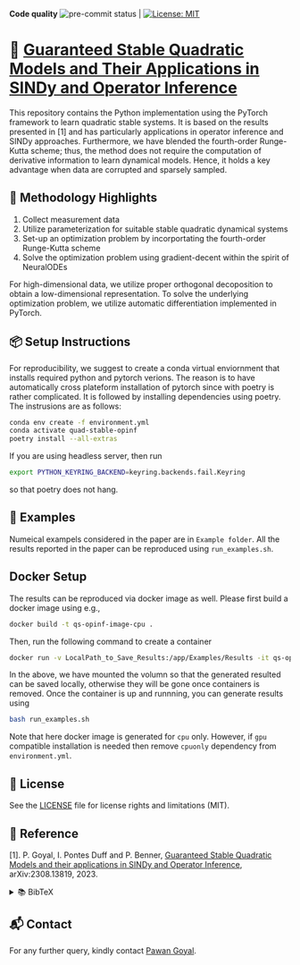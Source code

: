 
**Code quality** ![pre-commit status](https://gitlab.mpi-magdeburg.mpg.de/goyalp/quadratic-stable-opinf/badges/main/pipeline.svg?job=code_check) | [![License: MIT](https://img.shields.io/badge/License-MIT-green.svg)](https://opensource.org/licenses/MIT)


# 🎯 **[Guaranteed Stable Quadratic Models and Their Applications in SINDy and Operator Inference](https://arxiv.org/abs/2308.13819)**

This repository contains the Python implementation using the PyTorch framework to learn quadratic stable systems. It is based on the results presented in [1] and has particularly applications in operator inference and SINDy approaches. Furthermore, we have blended the fourth-order Runge-Kutta scheme; thus, the method does not require the computation of derivative information to learn dynamical models. Hence, it holds a key advantage when data are corrupted and sparsely sampled. 

## 🌟 **Methodology Highlights**

1. Collect measurement data  
2. Utilize parameterization for suitable stable quadratic dynamical systems
3. Set-up an optimization problem by incorportating the fourth-order Runge-Kutta scheme
4. Solve the optimization problem using gradient-decent within the spirit of NeuralODEs 
 	
For high-dimensional data, we utilize proper orthogonal decoposition to obtain a low-dimensional representation. To solve the underlying optimization problem, we utilize automatic differentiation implemented in PyTorch. 


## 📦 **Setup Instructions**
For reproducibility, we suggest to create a conda virtual enviornment that installs required python and pytorch verions. The reason is to have automatically cross plateform installation of pytorch since with poetry is rather complicated. It is followed by installing dependencies using poetry. The instrusions are as follows:

```bash
conda env create -f environment.yml
conda activate quad-stable-opinf
poetry install --all-extras
```

If you are using headless server, then run 

```bash
export PYTHON_KEYRING_BACKEND=keyring.backends.fail.Keyring
```

so that poetry does not hang. 


## 📁 **Examples**
 Numeical exampels considered in the paper are in `Example folder`. All the results reported in the paper can be reproduced using `run_examples.sh`. 

## Docker Setup
The results can be reproduced via docker image as well. Please first build a docker image using e.g.,
```bash
docker build -t qs-opinf-image-cpu .
```
Then, run the following command to create a container 
```bash
docker run -v LocalPath_to_Save_Results:/app/Examples/Results -it qs-opinf-image-cpu
```
In the above, we have mounted the volumn so that the generated resulted can be saved locally, otherwise they will be gone once containers is removed. Once the container is up and runnning, you can generate results using 
```bash
bash run_examples.sh
```

Note that here docker image is generated for `cpu` only. However, if `gpu` compatible installation is needed then remove `cpuonly` dependency from `environment.yml`.

## 📜 **License**
See the [LICENSE](LICENSE) file for license rights and limitations (MIT).



## 📖 **Reference**
[1]. P. Goyal, I. Pontes Duff and P. Benner, [Guaranteed Stable Quadratic Models and their applications in SINDy and Operator Inference](https://arxiv.org/abs/2308.13819), arXiv:2308.13819, 2023.
<details><summary>📚 BibTeX</summary><pre>
@TechReport{morGoyPB23,
  author =       {Goyal, P., Pontes Duff, I., and Benner, P.},
  title =        {Guaranteed Stable Quadratic Models and their applications in SINDy and Operator Inference},
  institution =  {arXiv},
  year =         2023,
  type =         {e-print},
  number =       {2308.13819},
  url =          {https://arxiv.org/abs/2308.13819},
}
</pre></details>

## 📬 **Contact**
For any further query, kindly contact [Pawan Goyal](mailto:goyalp@mpi-magdeburg.mpg.de). 
